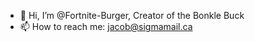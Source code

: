 - 👋 Hi, I’m @Fortnite-Burger, Creator of the Bonkle Buck
- 📫 How to reach me: jacob@sigmamail.ca

<!---
Fortnite-Burger/Fortnite-Burger is a ✨ special ✨ repository because its `README.md` (this file) appears on your GitHub profile.
You can click the Preview link to take a look at your changes.
--->
